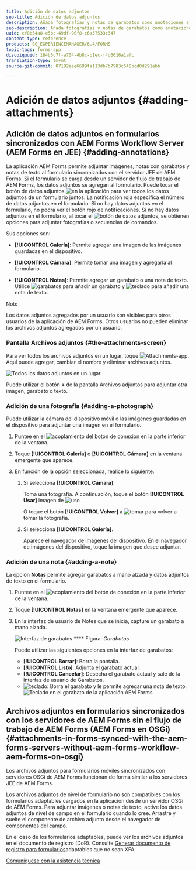 ```yaml
---
title: Adición de datos adjuntos
seo-title: Adición de datos adjuntos
description: Añada fotografías y notas de garabatos como anotaciones a la tarea en la aplicación de AEM Forms
seo-description: Añada fotografías y notas de garabatos como anotaciones a la tarea en la aplicación de AEM Forms
uuid: cf8b54a8-e5bc-49df-90f8-c6a37533c347
content-type: reference
products: SG_EXPERIENCEMANAGER/6.4/FORMS
topic-tags: forms-app
discoiquuid: 184b5c7f-a704-4b8c-b1ec-f4d6616a1afc
translation-type: tm+mt
source-git-commit: 07192aee6699fa113db7b7983c548bcd0d291ebb

---
```



# Adición de datos adjuntos {#adding-attachments}

## Adición de datos adjuntos en formularios sincronizados con AEM Forms Workflow Server (AEM Forms en JEE) {#adding-annotations}

La aplicación AEM Forms permite adjuntar imágenes, notas con garabatos y notas de texto al formulario sincronizados con el servidor JEE de AEM Forms. Si el formulario se carga desde un servidor de flujo de trabajo de AEM Forms, los datos adjuntos se agregan al formulario. Puede tocar el botón de datos adjuntos ![en la aplicación](assets/attachments-app.png) para ver todos los datos adjuntos de un formulario juntos. La notificación roja especifica el número de datos adjuntos en el formulario. Si no hay datos adjuntos en el formulario, no podrá ver el botón rojo de notificaciones. Si no hay datos adjuntos en el formulario, al tocar el ![botón de datos adjuntos](assets/attch.png), se obtienen opciones para adjuntar fotografías o secuencias de comandos.

Sus opciones son:

* **[!UICONTROL Galería]**: Permite agregar una imagen de las imágenes guardadas en el dispositivo.

* **[!UICONTROL Cámara]**: Permite tomar una imagen y agregarla al formulario.

* **[!UICONTROL Notas]**: Permite agregar un garabato o una nota de texto. Utilice ![garabatos](assets/scribble.png) para añadir un garabato y ![teclado](assets/keyboard.png) para añadir una nota de texto.

>[!NOTE]
>
>Los datos adjuntos agregados por un usuario son visibles para otros usuarios de la aplicación de AEM Forms. Otros usuarios no pueden eliminar los archivos adjuntos agregados por un usuario.


### Pantalla Archivos adjuntos {#the-attachments-screen}

Para ver todos los archivos adjuntos en un lugar, toque ![Attachments-app](assets/attachments-app.png). Aquí puede agregar, cambiar el nombre y eliminar archivos adjuntos.

![Todos los datos adjuntos en un lugar](assets/attachments-screen.png)

Puede utilizar el botón **+** de la pantalla Archivos adjuntos para adjuntar otra imagen, garabato o texto.

### Adición de una fotografía {#adding-a-photograph}

Puede utilizar la cámara del dispositivo móvil o las imágenes guardadas en el dispositivo para adjuntar una imagen en el formulario.

1. Puntee en el ![acoplamiento](assets/attch.png) del botón de conexión en la parte inferior de la ventana.
1. Toque **[!UICONTROL Galería]** o **[!UICONTROL Cámara]** en la ventana emergente que aparece.
1. En función de la opción seleccionada, realice lo siguiente:

   1. Si selecciona **[!UICONTROL Cámara]**.

      Toma una fotografía. A continuación, toque el botón **[!UICONTROL Usar]** imagen de ![uso](assets/use-pic.png) .

      O toque el botón **[!UICONTROL Volver]** a ![tomar](assets/retake.png) para volver a tomar la fotografía.

   1. Si selecciona **[!UICONTROL Galería]**.

      Aparece el navegador de imágenes del dispositivo. En el navegador de imágenes del dispositivo, toque la imagen que desee adjuntar.

### Adición de una nota {#adding-a-note}

La opción **Notas** permite agregar garabatos a mano alzada y datos adjuntos de texto en el formulario.

1. Puntee en el ![acoplamiento](assets/attch.png) del botón de conexión en la parte inferior de la ventana.
1. Toque **[!UICONTROL Notas]** en la ventana emergente que aparece.
1. En la interfaz de usuario de Notes que se inicia, capture un garabato a mano alzada.

   ![Interfaz de garabatos](assets/scribble-ui.png)
   **** Figura: *Garabatos*

   Puede utilizar las siguientes opciones en la interfaz de garabatos:

   * **[!UICONTROL Borrar]**: Borra la pantalla.
   * **[!UICONTROL Listo]**: Adjunta el garabato actual.
   * **[!UICONTROL Cancelar]**: Desecha el garabato actual y sale de la interfaz de usuario de Garabatos.
   * ![teclado](assets/keyboard.png): Borra el garabato y le permite agregar una nota de texto.
   ![Teclado en el garabato de la aplicación AEM Forms](assets/keyboard-inapp.png)

## Archivos adjuntos en formularios sincronizados con los servidores de AEM Forms sin el flujo de trabajo de AEM Forms (AEM Forms en OSGi) {#attachments-in-forms-synced-with-the-aem-forms-servers-without-aem-forms-workflow-aem-forms-on-osgi}

Los archivos adjuntos para formularios móviles sincronizados con servidores OSGi de AEM Forms funcionan de forma similar a los servidores JEE de AEM Forms.

Los archivos adjuntos de nivel de formulario no son compatibles con los formularios adaptables cargados en la aplicación desde un servidor OSGi de AEM Forms. Para adjuntar imágenes o notas de texto, active los datos adjuntos de nivel de campo en el formulario cuando lo cree. Arrastre y suelte el componente de archivo adjunto desde el navegador de componentes del campo.

En el caso de los formularios adaptables, puede ver los archivos adjuntos en el documento de registro (DoR). Consulte [Generar documento de registro para formularios](/help/forms/using/generate-document-of-record-for-non-xfa-based-adaptive-forms.md)adaptables que no sean XFA.

[Comuníquese con la asistencia técnica](https://www.adobe.com/account/sign-in.supportportal.html)
